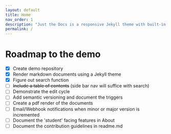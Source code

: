 ```yaml
---
layout: default
title: Home
nav_order: 1
description: "Just the Docs is a responsive Jekyll theme with built-in search that is easily customizable and hosted on GitHub Pages."
permalink: /
---
```

# Roadmap to the demo

- [x] Create demo repository
- [x] Render markdown documents using a Jekyll theme
- [x] Figure out search function
- [ ] ~~Include a table of contents~~ (side bar nav will suffice with search)
- [ ] Demonstrate the edit cycle
- [ ] Add semantic versioning and document the triggers
- [ ] Create a pdf render of the documents
- [ ] Email/Webhook notifications when minor or major version is incremented
- [ ] Document the 'student' facing features in About 
- [ ] Document the contribution guidelines in readme.md
